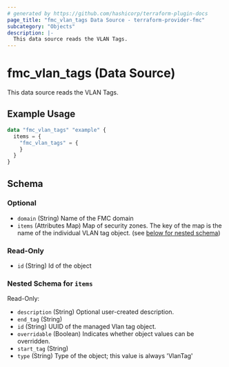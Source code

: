 ```yaml
---
# generated by https://github.com/hashicorp/terraform-plugin-docs
page_title: "fmc_vlan_tags Data Source - terraform-provider-fmc"
subcategory: "Objects"
description: |-
  This data source reads the VLAN Tags.
---
```


# fmc_vlan_tags (Data Source)

This data source reads the VLAN Tags.

## Example Usage

```terraform
data "fmc_vlan_tags" "example" {
  items = {
    "fmc_vlan_tags" = {
    }
  }
}
```

<!-- schema generated by tfplugindocs -->
## Schema

### Optional

- `domain` (String) Name of the FMC domain
- `items` (Attributes Map) Map of security zones. The key of the map is the name of the individual VLAN tag object. (see [below for nested schema](#nestedatt--items))

### Read-Only

- `id` (String) Id of the object

<a id="nestedatt--items"></a>
### Nested Schema for `items`

Read-Only:

- `description` (String) Optional user-created description.
- `end_tag` (String)
- `id` (String) UUID of the managed Vlan tag object.
- `overridable` (Boolean) Indicates whether object values can be overridden.
- `start_tag` (String)
- `type` (String) Type of the object; this value is always 'VlanTag'
